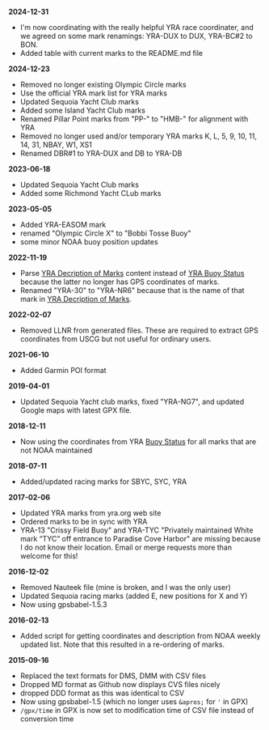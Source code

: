 **2024-12-31**

 * I'm now coordinating with the really helpful YRA race coordinater, and we agreed on some mark
   renamings: YRA-DUX to DUX, YRA-BC#2 to BON.
 * Added table with current marks to the README.md file

**2024-12-23**

 * Removed no longer existing Olympic Circle marks
 * Use the official YRA mark list for YRA marks
 * Updated Sequoia Yacht Club marks
 * Added some Island Yacht Club marks
 * Renamed Pillar Point marks from "PP-" to "HMB-" for alignment with YRA
 * Removed no longer used and/or temporary YRA marks K, L, 5, 9, 10, 11, 14, 31, NBAY, W1, XS1
 * Renamed DBR#1 to YRA-DUX and DB to YRA-DB

**2023-06-18**

 * Updated Sequoia Yacht Club marks
 * Added some Richmond Yacht CLub marks

**2023-05-05**

 * Added YRA-EASOM mark
 * renamed "Olympic Circle X" to "Bobbi Tosse Buoy"
 * some minor NOAA buoy position updates

**2022-11-19**

 * Parse [YRA Decription of Marks](http://yra.org/descriptionofmarks/)
   content instead of [YRA Buoy Status](http://yra.org/buoy-status/)
   because the latter no longer has GPS coordinates of marks.
 * Renamed "YRA-30" to "YRA-NR6" because that is the name of that mark in
   [YRA Decription of Marks](http://yra.org/descriptionofmarks/).
   
**2022-02-07**

 * Removed LLNR from generated files.  These are required to extract GPS coordinates from USCG
   but not useful for ordinary users.
 
**2021-06-10**

 * Added Garmin POI format

**2019-04-01**

 * Updated Sequoia Yacht club marks, fixed "YRA-NG7", and updated Google maps with latest GPX file.
 
**2018-12-11**

 * Now using the coordinates from YRA [Buoy
   Status](http://yra.org/buoy-status/) for all marks that are not NOAA
   maintained

**2018-07-11**

 * Added/updated racing marks for SBYC, SYC, YRA

**2017-02-06**

 * Updated YRA marks from yra.org web site
 * Ordered marks to be in sync with YRA
 * YRA-13 "Crissy Field Buoy" and YRA-TYC "Privately maintained White mark “TYC”
   off entrance to Paradise Cove Harbor" are missing because I do not know their
   location.  Email or merge requests more than welcome for this!

**2016-12-02**

 * Removed Nauteek file (mine is broken, and I was the only user)
 * Updated Sequoia racing marks (added E, new positions for X and Y)
 * Now using gpsbabel-1.5.3

**2016-02-13**

 * Added script for getting coordinates and description from NOAA weekly updated
   list.  Note that this resulted in a re-ordering of marks.

**2015-09-16**

 * Replaced the text formats for DMS, DMM with CSV files
 * Dropped MD format as Github now displays CVS files nicely
 * dropped DDD format as this was identical to CSV
 * Now using gpsbabel-1.5 (which no longer uses `&apros;` for `'` in GPX)
 * `/gpx/time` in GPX is now set to modification time of CSV file instead of
   conversion time

